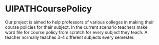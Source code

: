 # UIPATHCoursePolicy
Our project is aimed to help  professors of various colleges in making their course policies for their subject. In the current scenario teachers make word file for course policy from scratch for every subject they teach. A teacher normally teaches 3-4 different subjects every semester. 
